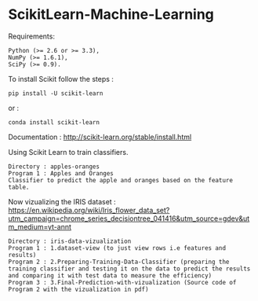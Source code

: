 # ScikitLearn-Machine-Learning

Requirements: 

    Python (>= 2.6 or >= 3.3),
    NumPy (>= 1.6.1),
    SciPy (>= 0.9).
                
To install Scikit follow the steps : 

    pip install -U scikit-learn
  
or : 

    conda install scikit-learn

Documentation  : http://scikit-learn.org/stable/install.html

Using Scikit Learn to train classifiers.

    Directory : apples-oranges
    Program 1 : Apples and Oranges 
    Classifier to predict the apple and oranges based on the feature table.

Now vizualizing the IRIS dataset : https://en.wikipedia.org/wiki/Iris_flower_data_set?utm_campaign=chrome_series_decisiontree_041416&utm_source=gdev&utm_medium=yt-annt

    Directory : iris-data-vizualization
    Program 1 : 1.dataset-view (to just view rows i.e features and results)
    Program 2 : 2.Preparing-Training-Data-Classifier (preparing the training classifier and testing it on the data to predict the results and comparing it with test data to measure the efficiency)
    Program 3 : 3.Final-Prediction-with-vizualization (Source code of Program 2 with the vizualization in pdf)
